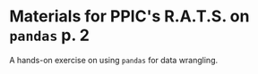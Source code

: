 # Materials for PPIC's R.A.T.S. on `pandas` p. 2

A hands-on exercise on using `pandas` for data wrangling.
